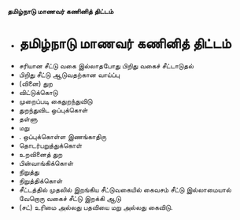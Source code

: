 **தமிழ்நாடு மாணவர் கணினித் திட்டம்**
- # தமிழ்நாடு மாணவர் கணினித் திட்டம்
- சரியான சீட்டு வகை இல்லாதபோது பிறிது வகைச் சீட்டாடுதல்
- பிறிது சீட்டு ஆடுவதற்கான வாய்ப்பு
- (வினை) துற
- விட்டுக்கொடு
- முறைப்படி கைதுறந்துவிடு
- துறந்துவிட  ஒப்புக்கொள்
- தள்ளு
- மறு
- . ஒப்புக்கொள்ள இணங்காதிரு
- தொடர்பறுத்துக்கொள்
- உறவினைத் துற
- பின்வாங்கிக்கொள்
- நிறுத்து
- நிறுத்திக்கொள்
- சீட்டத்தில் முதலில் இறங்கிய சீட்டுவகையில் கைவசம் சீட்டு இல்லாமையால் வேறொரு வகைச் சீட்டு இறக்கி ஆடு
- (சட்) உரிமை அல்லது பதவியை மறு அல்லது கைவிடு.

